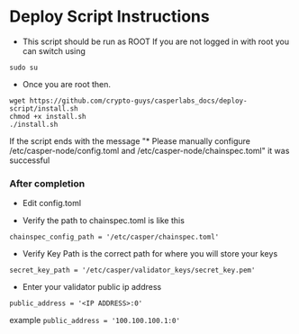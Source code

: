 # Deploy Script Instructions

- This script should be run as ROOT
If you are not logged in with root you can switch using 
```
sudo su
```

- Once you are root then.
```
wget https://github.com/crypto-guys/casperlabs_docs/deploy-script/install.sh
chmod +x install.sh
./install.sh
```

If the script ends with the message "* Please manually configure /etc/casper-node/config.toml and /etc/casper-node/chainspec.toml" it was successful

### After completion 

- Edit config.toml

- Verify the path to chainspec.toml is like this
```
chainspec_config_path = '/etc/casper/chainspec.toml'
```

- Verify Key Path is the correct path for where you will store your keys
```
secret_key_path = '/etc/casper/validator_keys/secret_key.pem'
```

- Enter your validator public ip address
  
```
public_address = '<IP ADDRESS>:0'
```
example  ```public_address = '100.100.100.1:0'```
  
